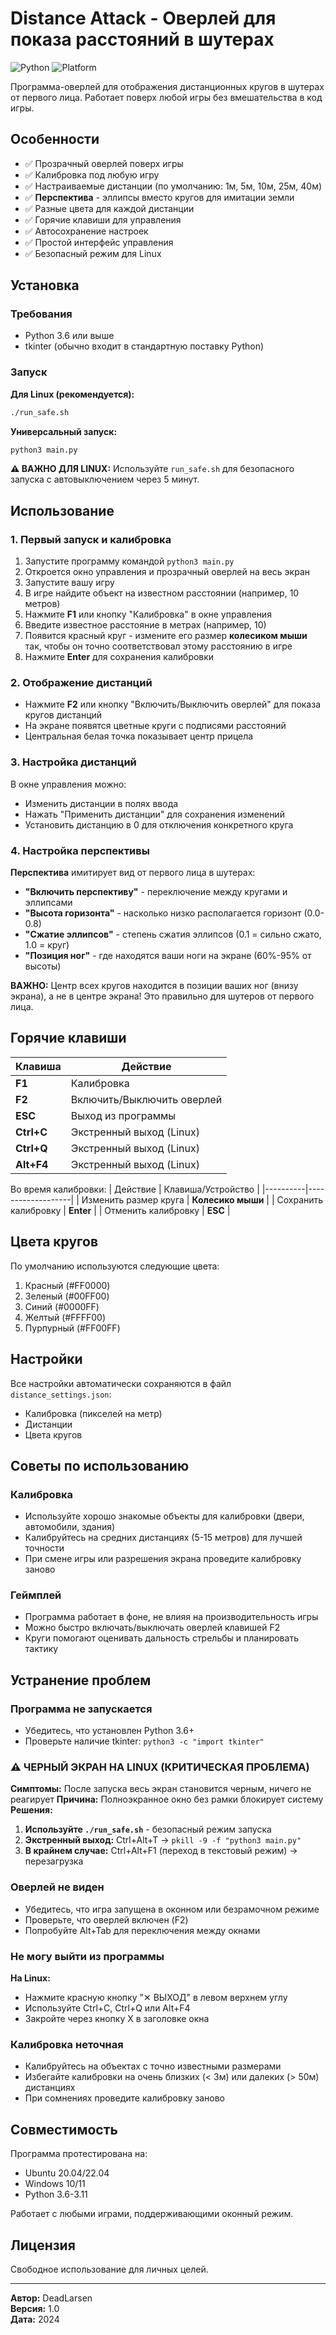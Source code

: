 # Distance Attack - Оверлей для показа расстояний в шутерах

![Python](https://img.shields.io/badge/python-v3.6+-blue.svg)
![Platform](https://img.shields.io/badge/platform-linux%20%7C%20windows-lightgrey.svg)

Программа-оверлей для отображения дистанционных кругов в шутерах от первого лица. Работает поверх любой игры без вмешательства в код игры.

## Особенности

- ✅ Прозрачный оверлей поверх игры
- ✅ Калибровка под любую игру
- ✅ Настраиваемые дистанции (по умолчанию: 1м, 5м, 10м, 25м, 40м)
- ✅ **Перспектива** - эллипсы вместо кругов для имитации земли
- ✅ Разные цвета для каждой дистанции
- ✅ Горячие клавиши для управления
- ✅ Автосохранение настроек
- ✅ Простой интерфейс управления
- ✅ Безопасный режим для Linux

## Установка

### Требования
- Python 3.6 или выше
- tkinter (обычно входит в стандартную поставку Python)

### Запуск

**Для Linux (рекомендуется):**
```bash
./run_safe.sh
```

**Универсальный запуск:**
```bash
python3 main.py
```

**⚠️ ВАЖНО ДЛЯ LINUX:** Используйте `run_safe.sh` для безопасного запуска с автовыключением через 5 минут.

## Использование

### 1. Первый запуск и калибровка

1. Запустите программу командой `python3 main.py`
2. Откроется окно управления и прозрачный оверлей на весь экран
3. Запустите вашу игру
4. В игре найдите объект на известном расстоянии (например, 10 метров)
5. Нажмите **F1** или кнопку "Калибровка" в окне управления
6. Введите известное расстояние в метрах (например, 10)
7. Появится красный круг - измените его размер **колесиком мыши** так, чтобы он точно соответствовал этому расстоянию в игре
8. Нажмите **Enter** для сохранения калибровки

### 2. Отображение дистанций

- Нажмите **F2** или кнопку "Включить/Выключить оверлей" для показа кругов дистанций
- На экране появятся цветные круги с подписями расстояний
- Центральная белая точка показывает центр прицела

### 3. Настройка дистанций

В окне управления можно:
- Изменить дистанции в полях ввода
- Нажать "Применить дистанции" для сохранения изменений
- Установить дистанцию в 0 для отключения конкретного круга

### 4. Настройка перспективы

**Перспектива** имитирует вид от первого лица в шутерах:
- **"Включить перспективу"** - переключение между кругами и эллипсами
- **"Высота горизонта"** - насколько низко располагается горизонт (0.0-0.8)
- **"Сжатие эллипсов"** - степень сжатия эллипсов (0.1 = сильно сжато, 1.0 = круг)
- **"Позиция ног"** - где находятся ваши ноги на экране (60%-95% от высоты)

**ВАЖНО:** Центр всех кругов находится в позиции ваших ног (внизу экрана), а не в центре экрана! Это правильно для шутеров от первого лица.

## Горячие клавиши

| Клавиша | Действие |
|---------|----------|
| **F1** | Калибровка |
| **F2** | Включить/Выключить оверлей |
| **ESC** | Выход из программы |
| **Ctrl+C** | Экстренный выход (Linux) |
| **Ctrl+Q** | Экстренный выход (Linux) |
| **Alt+F4** | Экстренный выход (Linux) |

Во время калибровки:
| Действие | Клавиша/Устройство |
|----------|-------------------|
| Изменить размер круга | **Колесико мыши** |
| Сохранить калибровку | **Enter** |
| Отменить калибровку | **ESC** |

## Цвета кругов

По умолчанию используются следующие цвета:
1. Красный (#FF0000)
2. Зеленый (#00FF00)
3. Синий (#0000FF)
4. Желтый (#FFFF00)
5. Пурпурный (#FF00FF)

## Настройки

Все настройки автоматически сохраняются в файл `distance_settings.json`:
- Калибровка (пикселей на метр)
- Дистанции
- Цвета кругов

## Советы по использованию

### Калибровка
- Используйте хорошо знакомые объекты для калибровки (двери, автомобили, здания)
- Калибруйтесь на средних дистанциях (5-15 метров) для лучшей точности
- При смене игры или разрешения экрана проведите калибровку заново

### Геймплей
- Программа работает в фоне, не влияя на производительность игры
- Можно быстро включать/выключать оверлей клавишей F2
- Круги помогают оценивать дальность стрельбы и планировать тактику

## Устранение проблем

### Программа не запускается
- Убедитесь, что установлен Python 3.6+
- Проверьте наличие tkinter: `python3 -c "import tkinter"`

### ⚠️ ЧЕРНЫЙ ЭКРАН НА LINUX (КРИТИЧЕСКАЯ ПРОБЛЕМА)
**Симптомы:** После запуска весь экран становится черным, ничего не реагирует
**Причина:** Полноэкранное окно без рамки блокирует систему
**Решения:**
1. **Используйте `./run_safe.sh`** - безопасный режим запуска
2. **Экстренный выход:** Ctrl+Alt+T → `pkill -9 -f "python3 main.py"`
3. **В крайнем случае:** Ctrl+Alt+F1 (переход в текстовый режим) → перезагрузка

### Оверлей не виден
- Убедитесь, что игра запущена в оконном или безрамочном режиме
- Проверьте, что оверлей включен (F2)
- Попробуйте Alt+Tab для переключения между окнами

### Не могу выйти из программы
**На Linux:**
- Нажмите красную кнопку "✕ ВЫХОД" в левом верхнем углу
- Используйте Ctrl+C, Ctrl+Q или Alt+F4
- Закройте через кнопку X в заголовке окна

### Калибровка неточная
- Калибруйтесь на объектах с точно известными размерами
- Избегайте калибровки на очень близких (< 3м) или далеких (> 50м) дистанциях
- При сомнениях проведите калибровку заново

## Совместимость

Программа протестирована на:
- Ubuntu 20.04/22.04
- Windows 10/11
- Python 3.6-3.11

Работает с любыми играми, поддерживающими оконный режим.

## Лицензия

Свободное использование для личных целей.

---

**Автор:** DeadLarsen  
**Версия:** 1.0  
**Дата:** 2024 